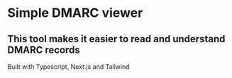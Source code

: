 # Simple DMARC viewer

## This tool makes it easier to read and understand DMARC records

Built with Typescript, Next.js and Tailwind
